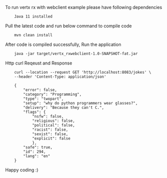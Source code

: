 To run vertx rx with webclient example please have following dependencies

        Java 11 installed


Pull the latest code and run below command to compile code

        mvn clean install


After code is compiled successfully, Run the application


		java -jar target/vertx_rxwebclient-1.0-SNAPSHOT-fat.jar


Http curl Reqeust and Response

		curl --location --request GET 'http://localhost:8083/jokes' \
		--header 'Content-Type: application/json'

		{
			"error": false,
			"category": "Programming",
			"type": "twopart",
			"setup": "why do python programmers wear glasses?",
			"delivery": "Because they can't C.",
			"flags": {
				"nsfw": false,
				"religious": false,
				"political": false,
				"racist": false,
				"sexist": false,
				"explicit": false
				},
			"safe": true,
			"id": 294,
			"lang": "en"
		}

Happy coding :)
